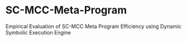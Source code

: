 # SC-MCC-Meta-Program
Empirical Evaluation of SC-MCC Meta Program Efficiency using Dynamic Symbolic Execution Engine
